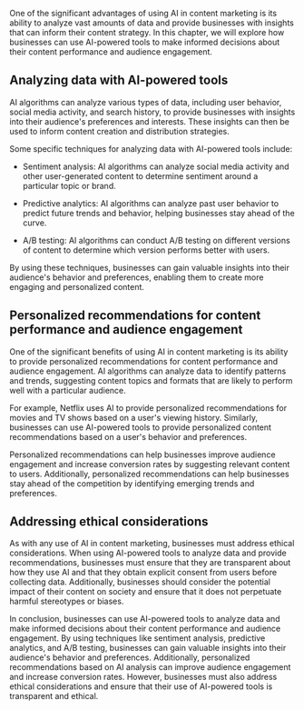 
One of the significant advantages of using AI in content marketing is its ability to analyze vast amounts of data and provide businesses with insights that can inform their content strategy. In this chapter, we will explore how businesses can use AI-powered tools to make informed decisions about their content performance and audience engagement.

Analyzing data with AI-powered tools
------------------------------------

AI algorithms can analyze various types of data, including user behavior, social media activity, and search history, to provide businesses with insights into their audience's preferences and interests. These insights can then be used to inform content creation and distribution strategies.

Some specific techniques for analyzing data with AI-powered tools include:

* Sentiment analysis: AI algorithms can analyze social media activity and other user-generated content to determine sentiment around a particular topic or brand.

* Predictive analytics: AI algorithms can analyze past user behavior to predict future trends and behavior, helping businesses stay ahead of the curve.

* A/B testing: AI algorithms can conduct A/B testing on different versions of content to determine which version performs better with users.

By using these techniques, businesses can gain valuable insights into their audience's behavior and preferences, enabling them to create more engaging and personalized content.

Personalized recommendations for content performance and audience engagement
----------------------------------------------------------------------------

One of the significant benefits of using AI in content marketing is its ability to provide personalized recommendations for content performance and audience engagement. AI algorithms can analyze data to identify patterns and trends, suggesting content topics and formats that are likely to perform well with a particular audience.

For example, Netflix uses AI to provide personalized recommendations for movies and TV shows based on a user's viewing history. Similarly, businesses can use AI-powered tools to provide personalized content recommendations based on a user's behavior and preferences.

Personalized recommendations can help businesses improve audience engagement and increase conversion rates by suggesting relevant content to users. Additionally, personalized recommendations can help businesses stay ahead of the competition by identifying emerging trends and preferences.

Addressing ethical considerations
---------------------------------

As with any use of AI in content marketing, businesses must address ethical considerations. When using AI-powered tools to analyze data and provide recommendations, businesses must ensure that they are transparent about how they use AI and that they obtain explicit consent from users before collecting data. Additionally, businesses should consider the potential impact of their content on society and ensure that it does not perpetuate harmful stereotypes or biases.

In conclusion, businesses can use AI-powered tools to analyze data and make informed decisions about their content performance and audience engagement. By using techniques like sentiment analysis, predictive analytics, and A/B testing, businesses can gain valuable insights into their audience's behavior and preferences. Additionally, personalized recommendations based on AI analysis can improve audience engagement and increase conversion rates. However, businesses must also address ethical considerations and ensure that their use of AI-powered tools is transparent and ethical.
